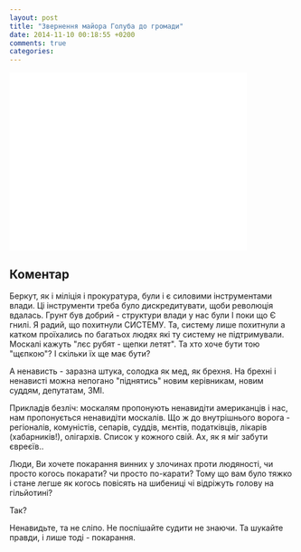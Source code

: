 ```yaml
---
layout: post
title: "Звернення майора Голуба до громади"
date: 2014-11-10 00:18:55 +0200
comments: true
categories: 
---
```


<iframe width="420" height="315" src="//www.youtube.com/embed/yiikT_88SLc" frameborder="0" allowfullscreen></iframe>

## Коментар

Беркут, як і міліція і прокуратура, були і є силовими інструментами влади.
Ці інструменти треба було дискредитувати, щоби революція вдалась.
Грунт був добрий - структури влади у нас були І поки що Є гнилі. Я радий, що похитнули СИСТЕМУ.
Та, систему лише похитнули а катком проїхались по багатьох людях які ту систему не підтримували.
Москалі кажуть "лєс рубят - щепки летят". Та хто хоче бути тою "щєпкою"?
І скільки їх ще має бути?

А ненависть - заразна штука, солодка як мед, як брехня.
На брехні і ненависті можна непогано "піднятись" новим керівникам, новим суддям, депутатам, ЗМІ.

Прикладів безліч: москалям пропонують ненавидіти американців і нас, нам пропонується ненавидіти москалів.
Що ж до внутрішнього ворога - регіоналів, комуністів, сепарів, суддів, мєнтів, податківців, лікарів (хабарників!), олігархів.
Список у кожного свій. Ах, як я міг забути євреєїв..

Люди, Ви хочете покарання винних у злочинах проти людяності, чи просто когось покарати? чи просто по-карати?
Тому що вам було тяжко і стане легше як когось повісять на шибениці чі відріжуть голову на гільйотині?

Так?

Ненавидьте, та не сліпо.
Не поспішайте судити не знаючи.
Та шукайте правди, і лише тоді - покарання.
